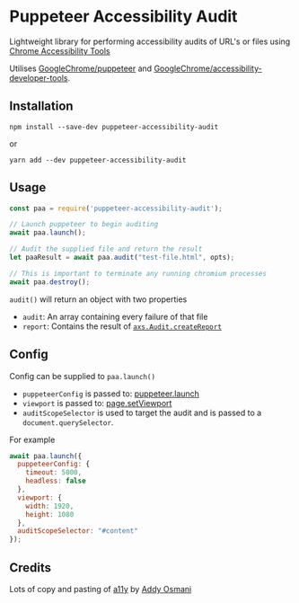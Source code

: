 # Puppeteer Accessibility Audit

Lightweight library for performing accessibility audits of URL's or files using [Chrome Accessibility Tools](https://www.npmjs.com/package/accessibility-developer-tools)

Utilises [GoogleChrome/puppeteer](https://github.com/GoogleChrome/puppeteer) and [GoogleChrome/accessibility-developer-tools](https://github.com/GoogleChrome/accessibility-developer-tools).

## Installation

```shell
npm install --save-dev puppeteer-accessibility-audit
```
or
```shell
yarn add --dev puppeteer-accessibility-audit
```

## Usage

```javascript
const paa = require('puppeteer-accessibility-audit');

// Launch puppeteer to begin auditing
await paa.launch();

// Audit the supplied file and return the result
let paaResult = await paa.audit("test-file.html", opts);

// This is important to terminate any running chromium processes
await paa.destroy();
```

`audit()` will return an object with two properties

* `audit`: An array containing every failure of that file
* `report`: Contains the result of [`axs.Audit.createReport`](https://github.com/GoogleChrome/accessibility-developer-tools#creating-a-useful-error-message)

## Config

Config can be supplied to `paa.launch()`

* `puppeteerConfig` is passed to: [puppeteer.launch](https://github.com/GoogleChrome/puppeteer/blob/master/docs/api.md#puppeteerlaunchoptions)
* `viewport` is passed to: [page.setViewport](https://github.com/GoogleChrome/puppeteer/blob/master/docs/api.md#pagesetviewportviewport)
* `auditScopeSelector` is used to target the audit and is passed to a `document.querySelector`. 

For example

```javascript
await paa.launch({
  puppeteerConfig: {
    timeout: 5000,
    headless: false
  },
  viewport: {
    width: 1920,
    height: 1080
  },
  auditScopeSelector: "#content"
});
```

## Credits

Lots of copy and pasting of [a11y](https://github.com/addyosmani/a11y) by [Addy Osmani](https://github.com/addyosmani)
